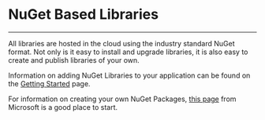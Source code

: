# NuGet Based Libraries
---
All libraries are hosted in the cloud using the industry standard NuGet format. Not only is it easy to install and upgrade libraries, it is also easy to create and publish libraries of your own.

Information on adding NuGet Libraries to your application can be found on the [Getting Started](../getting-started.md#install-the-tinyclr-nuget-packages) page.

For information on creating your own NuGet Packages, [this page](https://docs.microsoft.com/en-us/nuget/create-packages/creating-a-package) from Microsoft is a good place to start.